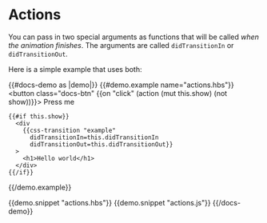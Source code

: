 # Actions

You can pass in two special arguments as functions that will be called *when the animation finishes*.
The arguments are called `didTransitionIn` or `didTransitionOut`.

Here is a simple example that uses both:

{{#docs-demo as |demo|}}
  {{#demo.example name="actions.hbs"}}
    <button class="docs-btn" {{on "click" (action (mut this.show) (not show))}}>
      Press me
    </button>

    {{#if this.show}}
      <div
        {{css-transition "example"
          didTransitionIn=this.didTransitionIn
          didTransitionOut=this.didTransitionOut}}
      >
        <h1>Hello world</h1>
      </div>
    {{/if}}
  {{/demo.example}}

  {{demo.snippet "actions.hbs"}}
  {{demo.snippet "actions.js"}}
{{/docs-demo}}

